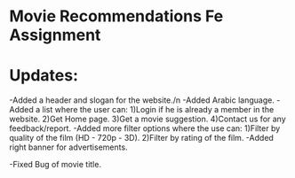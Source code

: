 # Movie Recommendations Fe Assignment
# Updates:
 -Added a header and slogan for the website./n
 -Added Arabic language.
 -Added a list where the user can:
   1)Login if he is already a member in the website.
   2)Get Home page.
   3)Get a movie suggestion.
   4)Contact us for any feedback/report.
  -Added more filter options where the use can:
    1)Filter by quality of the film (HD - 720p - 3D).
    2)Filter by rating of the film. 
  -Added right banner for advertisements.
   
   -Fixed Bug of movie title.
